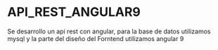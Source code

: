 # API_REST_ANGULAR9
Se desarrollo un api rest con angular, para la base de datos utilizamos mysql y la parte del diseño del Forntend utilizamos angular 9 

